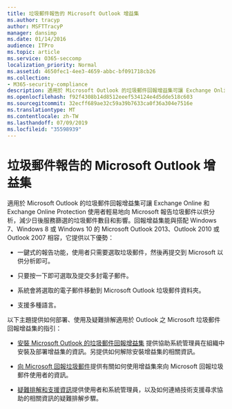 ```yaml
---
title: 垃圾郵件報告的 Microsoft Outlook 增益集
ms.author: tracyp
author: MSFTTracyP
manager: dansimp
ms.date: 01/14/2016
audience: ITPro
ms.topic: article
ms.service: O365-seccomp
localization_priority: Normal
ms.assetid: 4650fec1-4ee3-4659-abbc-bf091718cb26
ms.collection:
- M365-security-compliance
description: 適用於 Microsoft Outlook 的垃圾郵件回報增益集可讓 Exchange Online 和 Exchange Online Protection 使用者輕易地向 Microsoft 報告垃圾郵件以供分析，減少日後服務篩選的垃圾郵件數目和影響。回報增益集能與搭配 Windows 7、Windows 8 或 Windows 10 的 Microsoft Outlook 2013、Outlook 2010 或 Outlook 2007 相容，它提供以下優勢：
ms.openlocfilehash: f92f4308b14d8512eeef534124e4d5dde518c603
ms.sourcegitcommit: 32ecff689ae32c59a39b7633ca0f36a304e7516e
ms.translationtype: MT
ms.contentlocale: zh-TW
ms.lasthandoff: 07/09/2019
ms.locfileid: "35598939"
---
```

# <a name="junk-email-reporting-add-in-for-microsoft-outlook"></a>垃圾郵件報告的 Microsoft Outlook 增益集

適用於 Microsoft Outlook 的垃圾郵件回報增益集可讓 Exchange Online 和 Exchange Online Protection 使用者輕易地向 Microsoft 報告垃圾郵件以供分析，減少日後服務篩選的垃圾郵件數目和影響。回報增益集能與搭配 Windows 7、Windows 8 或 Windows 10 的 Microsoft Outlook 2013、Outlook 2010 或 Outlook 2007 相容，它提供以下優勢：
  
- 一鍵式的報告功能，使用者只需要選取垃圾郵件，然後再提交到 Microsoft 以供分析即可。
    
- 只要按一下即可選取及提交多封電子郵件。
    
- 系統會將選取的電子郵件移動到 Microsoft Outlook 垃圾郵件資料夾。
    
- 支援多種語言。
    
以下主題提供如何部署、使用及疑難排解適用於 Outlook 之 Microsoft 垃圾郵件回報增益集的指引：
  
- [安裝 Microsoft Outlook 的垃圾郵件回報增益集](install-the-junk-email-reporting-add-in-for-microsoft-outlook.md) 提供協助系統管理員在組織中安裝及部署增益集的資訊。另提供如何解除安裝增益集的相關資訊。 
    
- [向 Microsoft 回報垃圾郵件](report-junk-email-messages-to-microsoft.md)提供有關如何使用增益集來向 Microsoft 回報垃圾郵件使用者的資訊。 
    
- [疑難排解和支援資訊](troubleshooting-and-support-information.md)提供使用者和系統管理員，以及如何連絡技術支援尋求協助的相關資訊的疑難排解步驟。 
    

